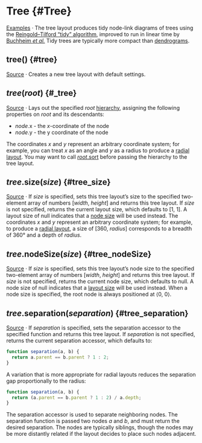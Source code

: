 <script setup>

import * as Plot from "@observablehq/plot";
import PlotRender from "../components/PlotRender.js";

const gods = [
  "Chaos/Gaia/Mountains",
  "Chaos/Gaia/Pontus",
  "Chaos/Gaia/Uranus",
  "Chaos/Eros",
  "Chaos/Erebus",
  "Chaos/Tartarus"
];

</script>

# Tree {#Tree}

<PlotRender :options='{
  axis: null,
  height: 100,
  margin: 20,
  marginRight: 120,
  marks: [
    Plot.tree(gods, {textStroke: "var(--vp-c-bg)"})
  ]
}' />

[Examples](https://observablehq.com/@d3/tidy-tree) · The tree layout produces tidy node-link diagrams of trees using the [Reingold–Tilford “tidy” algorithm](http://reingold.co/tidier-drawings.pdf), improved to run in linear time by [Buchheim *et al.*](http://dirk.jivas.de/papers/buchheim02improving.pdf) Tidy trees are typically more compact than [dendrograms](./cluster.md).

## tree() {#tree}

[Source](https://github.com/d3/d3-hierarchy/blob/main/src/tree.js) · Creates a new tree layout with default settings.

## *tree*(*root*) {#_tree}

[Source](https://github.com/d3/d3-hierarchy/blob/main/src/tree.js) · Lays out the specified *root* [hierarchy](./hierarchy.md), assigning the following properties on *root* and its descendants:

* *node*.x - the *x*-coordinate of the node
* *node*.y - the y coordinate of the node

The coordinates *x* and *y* represent an arbitrary coordinate system; for example, you can treat *x* as an angle and *y* as a radius to produce a [radial layout](https://observablehq.com/@d3/radial-tidy-tree). You may want to call [*root*.sort](./hierarchy.md#node_sort) before passing the hierarchy to the tree layout.

## *tree*.size(*size*) {#tree_size}

[Source](https://github.com/d3/d3-hierarchy/blob/main/src/tree.js) · If *size* is specified, sets this tree layout’s size to the specified two-element array of numbers [*width*, *height*] and returns this tree layout. If *size* is not specified, returns the current layout size, which defaults to [1, 1]. A layout size of null indicates that a [node size](#tree_nodeSize) will be used instead. The coordinates *x* and *y* represent an arbitrary coordinate system; for example, to produce a [radial layout](https://observablehq.com/@d3/radial-tidy-tree), a size of [360, *radius*] corresponds to a breadth of 360° and a depth of *radius*.

## *tree*.nodeSize(*size*) {#tree_nodeSize}

[Source](https://github.com/d3/d3-hierarchy/blob/main/src/tree.js) · If *size* is specified, sets this tree layout’s node size to the specified two-element array of numbers [*width*, *height*] and returns this tree layout. If *size* is not specified, returns the current node size, which defaults to null. A node size of null indicates that a [layout size](#tree_size) will be used instead. When a node size is specified, the root node is always positioned at ⟨0, 0⟩.

## *tree*.separation(*separation*) {#tree_separation}

[Source](https://github.com/d3/d3-hierarchy/blob/main/src/tree.js) · If *separation* is specified, sets the separation accessor to the specified function and returns this tree layout. If *separation* is not specified, returns the current separation accessor, which defaults to:

```js
function separation(a, b) {
  return a.parent == b.parent ? 1 : 2;
}
```

A variation that is more appropriate for radial layouts reduces the separation gap proportionally to the radius:

```js
function separation(a, b) {
  return (a.parent == b.parent ? 1 : 2) / a.depth;
}
```

The separation accessor is used to separate neighboring nodes. The separation function is passed two nodes *a* and *b*, and must return the desired separation. The nodes are typically siblings, though the nodes may be more distantly related if the layout decides to place such nodes adjacent.
